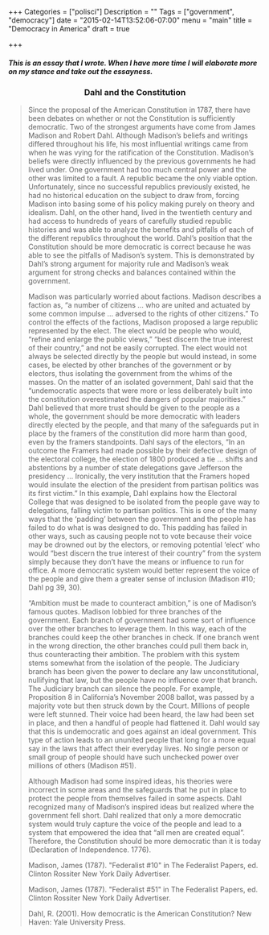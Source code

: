 +++
Categories = ["polisci"]
Description = ""
Tags = ["government", "democracy"]
date = "2015-02-14T13:52:06-07:00"
menu = "main"
title = "Democracy in America"
draft = true

+++

##### This is an essay that I wrote. When I have more time I will elaborate more on my stance and take out the essayness.

<div style="text-align: center;"><h3>Dahl and the Constitution</h3></div>
<!--more-->

>Since the proposal of the American Constitution in 1787, there have been debates on whether or not the Constitution is sufficiently democratic. Two of the strongest arguments have come from James Madison and Robert Dahl. Although Madison’s beliefs and writings differed throughout his life, his most influential writings came from when he was vying for the ratification of the Constitution. Madison’s beliefs were directly influenced by the previous governments he had lived under. One government had too much central power and the other was limited to a fault. A republic became the only viable option. Unfortunately, since no successful republics previously existed, he had no historical education on the subject to draw from, forcing Madison into basing some of his policy making purely on theory and idealism.  Dahl, on the other hand, lived in the twentieth century and had access to hundreds of years of carefully studied republic histories and was able to analyze the benefits and pitfalls of each of the different republics throughout the world. Dahl’s position that the Constitution should be more democratic is correct because he was able to see the pitfalls of Madison’s system. This is demonstrated by Dahl’s strong argument for majority rule and Madison’s weak argument for strong checks and balances contained within the government.
>
>Madison was particularly worried about factions. Madison describes a faction as, “a number of citizens … who are united and actuated by some common impulse … adversed to the rights of other citizens.” To control the effects of the factions, Madison proposed a large republic represented by the elect. The elect would be people who would, “refine and enlarge the public views,” “best discern the true interest of their country,” and not be easily corrupted. The elect would not always be selected directly by the people but would instead, in some cases, be elected by other branches of the government or by electors, thus isolating the government from the whims of the masses. On the matter of an isolated government, Dahl said that the “undemocratic aspects that were more or less deliberately built into the constitution overestimated the dangers of popular majorities.” Dahl believed that more trust should be given to the people as a whole, the government should be more democratic with leaders directly elected by the people, and that many of the safeguards put in place by the framers of the constitution did more harm than good, even by the framers standpoints. Dahl says of the electors,  “In an outcome the Framers had made possible by their defective design of the electoral college, the election of 1800 produced a tie … shifts and abstentions by a number of state delegations gave Jefferson the presidency … Ironically, the very institution that the Framers hoped would insulate the election of the president from partisan politics was its first victim.” In this example, Dahl explains how the Electoral College that was designed to be isolated from the people gave way to delegations, falling victim to partisan politics. This is one of the many ways that the ‘padding’ between the government and the people has failed to do what is was designed to do. This padding has failed in other ways, such as causing people not to vote because their voice may be drowned out by the electors, or removing potential ‘elect’  who would “best discern the true interest of their country” from the system simply because they don’t have the means or influence to run for office. A more democratic system would better represent the voice of the people and give them a greater sense of inclusion (Madison #10; Dahl pg 39, 30).
>
>“Ambition must be made to counteract ambition,” is one of Madison’s famous quotes. Madison lobbied for three branches of the government. Each branch of government had some sort of influence over the other branches to leverage them. In this way, each of the branches could keep the other branches in check. If one branch went in the wrong direction, the other branches could pull them back in, thus counteracting their ambition. The problem with this system stems somewhat from the isolation of the people. The Judiciary branch has been given the power to declare any law unconstitutional, nullifying that law, but the people have no influence over that branch. The Judiciary branch can silence the people. For example, Proposition 8 in California’s November 2008 ballot, was passed by a majority vote but then struck down by the Court. Millions of people were left stunned. Their voice had been heard, the law had been set in place, and then a handful of people had flattened it. Dahl would say that this is undemocratic and goes against an ideal government. This type of action leads  to an ununited people that long for a more equal say in the laws that affect their everyday lives. No single person or small group of people should have such unchecked power over millions of others (Madison #51).
>
>Although Madison had some inspired ideas, his theories were incorrect in some areas and the safeguards that he put in place to protect the people from themselves failed in some aspects. Dahl recognized many of Madison’s inspired ideas but realized where the government fell short. Dahl realized that only a more democratic system would truly capture the voice of the people and lead to a system that empowered the idea that “all men are created equal”. Therefore, the Constitution should be more democratic than it is today (Declaration of Independence. 1776).
>
>
>Madison, James (1787). "Federalist #10" in The Federalist Papers, ed. Clinton Rossiter New York Daily Advertiser.
>
>Madison, James (1787). "Federalist #51" in The Federalist Papers, ed. Clinton Rossiter New York Daily Advertiser.
>
>Dahl, R. (2001). How democratic is the American Constitution? New Haven: Yale University Press.
